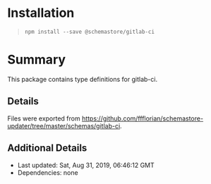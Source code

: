 # Installation
> `npm install --save @schemastore/gitlab-ci`

# Summary
This package contains type definitions for gitlab-ci.

## Details
Files were exported from https://github.com/ffflorian/schemastore-updater/tree/master/schemas/gitlab-ci.

## Additional Details
* Last updated: Sat, Aug 31, 2019, 06:46:12 GMT
* Dependencies: none
